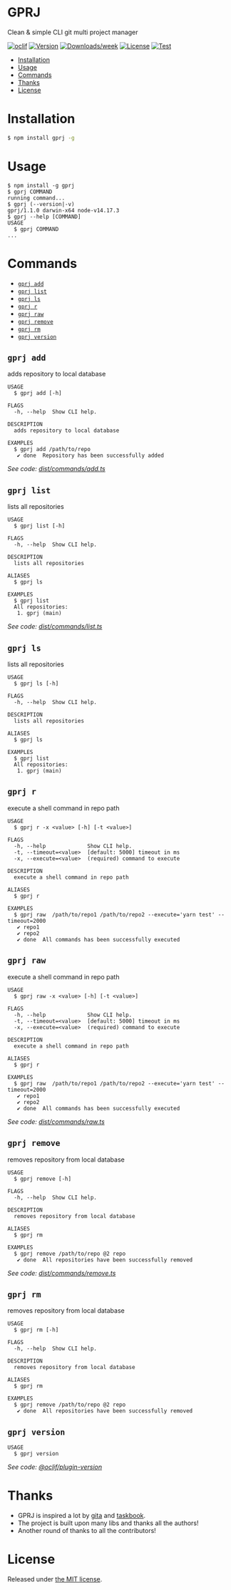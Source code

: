 GPRJ
====

Clean &amp; simple CLI git multi project manager

[![oclif](https://img.shields.io/badge/cli-oclif-brightgreen.svg)](https://oclif.io)
[![Version](https://img.shields.io/npm/v/gprj.svg)](https://npmjs.org/package/gprj)
[![Downloads/week](https://img.shields.io/npm/dw/gprj.svg)](https://npmjs.org/package/gprj)
[![License](https://img.shields.io/npm/l/gprj.svg)](https://github.com/dolfbarr/gprj/blob/master/package.json)
[![Test](https://github.com/dolfbarr/gprj/actions/workflows/push.yaml/badge.svg?branch=main&event=push)](https://github.com/dolfbarr/gprj/actions/workflows/push.yaml)

<!-- toc -->
* [Installation](#installation)
* [Usage](#usage)
* [Commands](#commands)
* [Thanks](#thanks)
* [License](#license)
<!-- tocstop -->

# Installation

```sh
$ npm install gprj -g
```

# Usage
<!-- usage -->
```sh-session
$ npm install -g gprj
$ gprj COMMAND
running command...
$ gprj (--version|-v)
gprj/1.1.0 darwin-x64 node-v14.17.3
$ gprj --help [COMMAND]
USAGE
  $ gprj COMMAND
...
```
<!-- usagestop -->
# Commands
<!-- commands -->
* [`gprj add`](#gprj-add)
* [`gprj list`](#gprj-list)
* [`gprj ls`](#gprj-ls)
* [`gprj r`](#gprj-r)
* [`gprj raw`](#gprj-raw)
* [`gprj remove`](#gprj-remove)
* [`gprj rm`](#gprj-rm)
* [`gprj version`](#gprj-version)

## `gprj add`

adds repository to local database

```
USAGE
  $ gprj add [-h]

FLAGS
  -h, --help  Show CLI help.

DESCRIPTION
  adds repository to local database

EXAMPLES
  $ gprj add /path/to/repo
   ✔ done  Repository has been successfully added
```

_See code: [dist/commands/add.ts](https://github.com/dolfbarr/gprj/blob/v1.1.0/dist/commands/add.ts)_

## `gprj list`

lists all repositories

```
USAGE
  $ gprj list [-h]

FLAGS
  -h, --help  Show CLI help.

DESCRIPTION
  lists all repositories

ALIASES
  $ gprj ls

EXAMPLES
  $ gprj list
  All repositories:
   1. gprj (main)
```

_See code: [dist/commands/list.ts](https://github.com/dolfbarr/gprj/blob/v1.1.0/dist/commands/list.ts)_

## `gprj ls`

lists all repositories

```
USAGE
  $ gprj ls [-h]

FLAGS
  -h, --help  Show CLI help.

DESCRIPTION
  lists all repositories

ALIASES
  $ gprj ls

EXAMPLES
  $ gprj list
  All repositories:
   1. gprj (main)
```

## `gprj r`

execute a shell command in repo path

```
USAGE
  $ gprj r -x <value> [-h] [-t <value>]

FLAGS
  -h, --help             Show CLI help.
  -t, --timeout=<value>  [default: 5000] timeout in ms
  -x, --execute=<value>  (required) command to execute

DESCRIPTION
  execute a shell command in repo path

ALIASES
  $ gprj r

EXAMPLES
  $ gprj raw  /path/to/repo1 /path/to/repo2 --execute='yarn test' --timeout=2000
   ✔ repo1
   ✔ repo2
   ✔ done  All commands has been successfully executed
```

## `gprj raw`

execute a shell command in repo path

```
USAGE
  $ gprj raw -x <value> [-h] [-t <value>]

FLAGS
  -h, --help             Show CLI help.
  -t, --timeout=<value>  [default: 5000] timeout in ms
  -x, --execute=<value>  (required) command to execute

DESCRIPTION
  execute a shell command in repo path

ALIASES
  $ gprj r

EXAMPLES
  $ gprj raw  /path/to/repo1 /path/to/repo2 --execute='yarn test' --timeout=2000
   ✔ repo1
   ✔ repo2
   ✔ done  All commands has been successfully executed
```

_See code: [dist/commands/raw.ts](https://github.com/dolfbarr/gprj/blob/v1.1.0/dist/commands/raw.ts)_

## `gprj remove`

removes repository from local database

```
USAGE
  $ gprj remove [-h]

FLAGS
  -h, --help  Show CLI help.

DESCRIPTION
  removes repository from local database

ALIASES
  $ gprj rm

EXAMPLES
  $ gprj remove /path/to/repo @2 repo
   ✔ done  All repositories have been successfully removed
```

_See code: [dist/commands/remove.ts](https://github.com/dolfbarr/gprj/blob/v1.1.0/dist/commands/remove.ts)_

## `gprj rm`

removes repository from local database

```
USAGE
  $ gprj rm [-h]

FLAGS
  -h, --help  Show CLI help.

DESCRIPTION
  removes repository from local database

ALIASES
  $ gprj rm

EXAMPLES
  $ gprj remove /path/to/repo @2 repo
   ✔ done  All repositories have been successfully removed
```

## `gprj version`

```
USAGE
  $ gprj version
```

_See code: [@oclif/plugin-version](https://github.com/oclif/plugin-version/blob/v1.0.4/src/commands/version.ts)_
<!-- commandsstop -->

# Thanks
- GPRJ is inspired a lot by [gita](https://github.com/nosarthur/gita) and [taskbook](https://github.com/klaussinani/taskbook).
- The project is built upon many libs and thanks all the authors!
- Another round of thanks to all the contributors!

# License

Released under [the MIT license](LICENSE).

